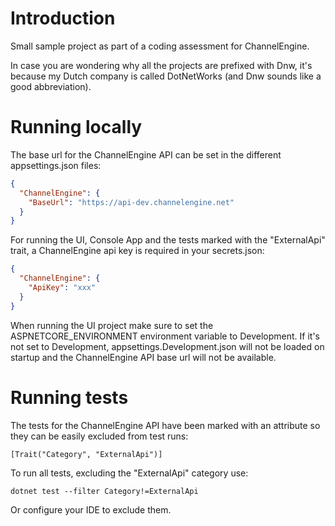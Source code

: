 # Introduction

Small sample project as part of a coding assessment for ChannelEngine.

In case you are wondering why all the projects are prefixed with Dnw, it's because my Dutch company is called DotNetWorks (and Dnw sounds like a good abbreviation).

# Running locally

The base url for the ChannelEngine API can be set in the different appsettings.json files:

```json
{
  "ChannelEngine": {
    "BaseUrl": "https://api-dev.channelengine.net"
  }
}
```

For running the UI, Console App and the tests marked with the "ExternalApi" trait,
a ChannelEngine api key is required in your secrets.json:

```json
{
  "ChannelEngine": {
    "ApiKey": "xxx"
  }
}
```

When running the UI project make sure to set the ASPNETCORE_ENVIRONMENT environment variable to Development. 
If it's not set to Development, appsettings.Development.json will not be loaded on startup and the ChannelEngine API base url will not be available.

# Running tests

The tests for the ChannelEngine API have been marked with an attribute so they can be easily excluded from test runs:

```
[Trait("Category", "ExternalApi")]
```

To run all tests, excluding the "ExternalApi" category use: 

```
dotnet test --filter Category!=ExternalApi
```

Or configure your IDE to exclude them.
